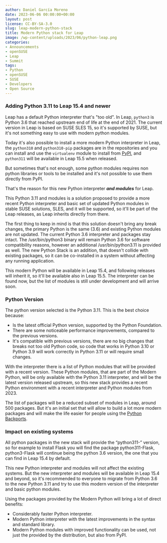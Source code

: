 ```yaml
---
author: Daniel García Moreno
date: 2023-06-06 00:00:00+00:00
layout: post
license: CC-BY-SA-3.0
slug: leap-modern-python-stack
title: Modern Python stack for Leap
image: /wp-content/uploads/2023/06/python-leap.png
categories:
- Announcements
- openSUSE
- Leap
- Summit
tags:
- Python
- openSUSE
- SUSE
- Developers
- Open Source
---
```


### Adding Python 3.11 to Leap 15.4 and newer

Leap has a default Python interpreter that's "too old". In Leap,
`python3` is Python 3.6 that reached upstream end of life at the end
of 2021. The current version in Leap is based on SUSE SLES 15, so it's
supported by SUSE, but it's not something easy to use with modern
python modules.

Today it's also possible to install a more modern Python interpreter
in Leap, the `python310` and `python310-pip` packages are in the
repositories and you can install and use the `virtualenv` module to
install from [PyPI](https://pypi.org/), and `python311` will be
available in Leap 15.5 when released.

But sometimes that's not enough, some python modules requires non
python libraries or tools to be installed and it's not possible to use
them directly from PyPI.

That's the reason for this new Python interpreter ***and modules***
for Leap.

This Python 3.11 and modules is a solution proposed to provide a more
recent Python interpreter and basic set of updated Python modules in
stable SUSE solutions, SLES, and it will be supported, so it'll be
part of the Leap releases, as Leap inherits directly from there.

The first thing to keep in mind is that this solution doesn't bring
any break changes, the primary Python is the same (3.6) and existing
Python modules are not updated. The current Python 3.6 interpreter and
packages stay intact. The /usr/bin/python3 binary will remain Python
3.6 for software compatibility reasons, however an additional
/usr/bin/python3.11 is provided as well. The new Python Stack is an
addition, that doesn't collide with existing packages, so it can be
co-installed in a system without affecting any running application.

This modern Python will be available in Leap 15.4, and following
releases will inherit it, so it'll be available also in Leap 15.5. The
interpreter can be found now, but the list of modules is still under
development and will arrive soon.

### Python Version

The python version selected is the Python 3.11. This is the best
choice because:

 * Is the latest official Python version, supported by the Python
   Foundation.
 * There are some noticeable performance improvements, compared to the
   previous versions.
 * It's compatible with previous versions, there are no big changes
   that breaks not too old Python code, so code that works in Python
   3.10 or Python 3.9 will work correctly in Python 3.11 or will
   require small changes.

With the interpreter there is a list of Python modules that will be
provided with a recent version. These Python modules, that are part of
the Modern Python, will be only available with the Python 3.11
interpreter, and will be the latest version released upstream, so this
new stack provides a recent Python environment with a recent
interpreter and Python modules from 2023.

The list of packages will be a reduced subset of modules in Leap,
around 500 packages. But it's an initial set that will allow to build a
lot more modern packages and will make the life easier for people
using the [Python Backports](https://build.opensuse.org/project/show/devel:languages:python:backports).

### Impact on existing systems

All python packages in the new stack will provide the “python311-”
version, so for example to install Flask you will find the package
python311-Flask, python3-Flask will continue being the python 3.6
version, the one that you can find in Leap 15.4 by default.

This new Python interpreter and modules will not affect the existing
systems. But the new interpreter and modules will be available in Leap
15.4 and beyond, so it's recommended to everyone to migrate from
Python 3.6 to the new Python 3.11 and try to use this modern version
of the interpreter and basic python modules.

Using the packages provided by the Modern Python will bring a lot of
direct benefits:

 * Considerably faster Python interpreter.
 * Modern Python interpreter with the latest improvements in the
   syntax and standard library.
 * Modern Python modules with improved functionality can be used, not
   just the provided by the distribution, but also from PyPI.
